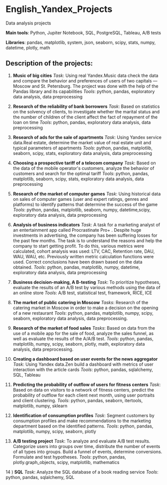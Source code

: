 # **English_Yandex_Projects**
Data analysis projects 

**Main tools**: Python, Jupiter Notebook, SQL, PostgreSQL, Tableau, A/B tests

**Libraries**: pandas, matplotlib, system, json, seaborn, scipy, stats, numpy, datetime, plotly, math

## Description of the projects:

1)	**Music of big cities**
*Task*: Using real Yandex.Music data check the data and compare the behavior and preferences of users of two capitals — Moscow and St. Petersburg. The project was done with the help of the Pandas library and its capabilities
*Tools*: python, pandas, exploratory data analysis, data preprocessing

2)	**Research of the reliability of bank borrowers**
*Task*: Based on statistics on the solvency of clients, to investigate whether the marital status and the number of children of the client affect the fact of repayment of the loan on time
*Tools*: python, pandas, exploratory data analysis, data preprocessing

3)	**Research of ads for the sale of apartments**
*Task*: Using Yandex service data.Real estate, determine the market value of real estate unit and typical parameters of apartments
*Tools*: python, pandas, matplotlib, seaborn, scipy, stats, exploratory data analysis, data preprocessing

4)	**Choosing a prospective tariff of a telecom company**
*Task*: Based on the data of the mobile operator's customers, analyze the behavior of customers and search for the optimal tariff
*Tools*: python, pandas, matplotlib, seaborn, scipy, stats, exploratory data analysis, data preprocessing

5)	**Research of the market of computer games**
*Task*: Using historical data on sales of computer games (user and expert ratings, genres and platforms) to identify patterns that determine the success of the game
*Tools*: python, pandas, matplotlib, seaborn, numpy, datetime,scipy, exploratory data analysis, data preprocessing

6)	**Analysis of business indicators**
*Task*: A task for a marketing analyst of an entertainment app called Procrastinate Pro+ . Despite huge investments in advertising, the company has been suffering losses for the past few months. The task is to understand the reasons and help the company to start getting profit. To do this, various metrics were calculated, cohort analysis was used: LTV, CAC, Retention rate, DAU, WAU, WAU, etc. Previously written metric calculation functions were used. Correct conclusions have been drawn based on the data obtained.
*Tools*: python, pandas, matplotlib, numpy, datetime, exploratory data analysis, data preprocessing

7)	**Business decision-making, A B-testing**
*Task*: To prioritize hypotheses, evaluate the results of an A/B test by various methods using the data of an online store
*Tools*: A/B test, statistical test, framework, RICE, ICE

8)	**The market of public catering  in Moscow**
*Tasks*: Research of the catering market in Moscow in order to make a decision on the opening of a new restaurant
*Tools*: python, pandas, matplotlib, numpy, scipy, seaborn, exploratory data analysis, data preprocessing.

9)	**Research of the market of food sales**
*Tasks*: Based on data from the use of a mobile app for the sale of food, analyze the sales funnel, as well as evaluate the results of the A/A/B test.
*Tools*: python, pandas, matplotlib, numpy, scipy, seaborn, plotly, math, exploratory data analysis, data preprocessing.

10)	**Creating a dashboard based on user events for the news aggregator**
*Task*: Using Yandex data.Zen build a dashboard with metrics of user interaction with the article cards
*Tools*: python, pandas, sqlalchemy, SQL, Tableau

11)	**Predicting the probability of outflow of users for fitness centers**
*Task*: Based on data on visitors to a network of fitness centers, predict the probability of outflow for each client next month, using  user portraits and client clustering.
*Tools*: python, pandas, seaborn, itertools, matplotlib, numpy, sklearn

12)	**Identification of consumption profiles**
*Task*: Segment customers by consumption profiles and make recommendations to the marketing department based on the identified patterns.
*Tools*: python, pandas, matplotlib, numpy, scipy, seaborn, plotly

13)	**A/B testing project**
*Task*: To analyze and evaluate A/B test results. Categorize users into groups over time, distribute the number of events of all types into groups. Build a funnel of events, determine conversions. Formulate and test hypotheses.
*Tools*: python, pandas, plotly.graph_objects, scipy, matplotlib, mathematics

14 ) **SQL**
*Task*: Analyze the SQL database of a book reading service 
*Tools*: python, pandas, sqlalchemy, SQL
